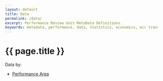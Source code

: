 ```yaml
---
layout: default
title: Data
permalink: /data/
excerpt: Performance Review Unit MetaData Definitions.
keywords: metadata, performance, data, statistics, economics, air transport, flights, europe, cost efficiency
---
```

# {{ page.title }}

Data by:

* [Performance Area](/data/performancearea/)

